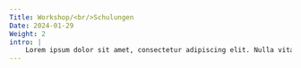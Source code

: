 ```yaml
---
Title: Workshop/<br/>Schulungen
Date: 2024-01-29
Weight: 2
intro: |
    Lorem ipsum dolor sit amet, consectetur adipiscing elit. Nulla vitae elit libero, a pharetra augue. Nullam id dolor id nibh ultricies vehicula ut id elit.
---
```

